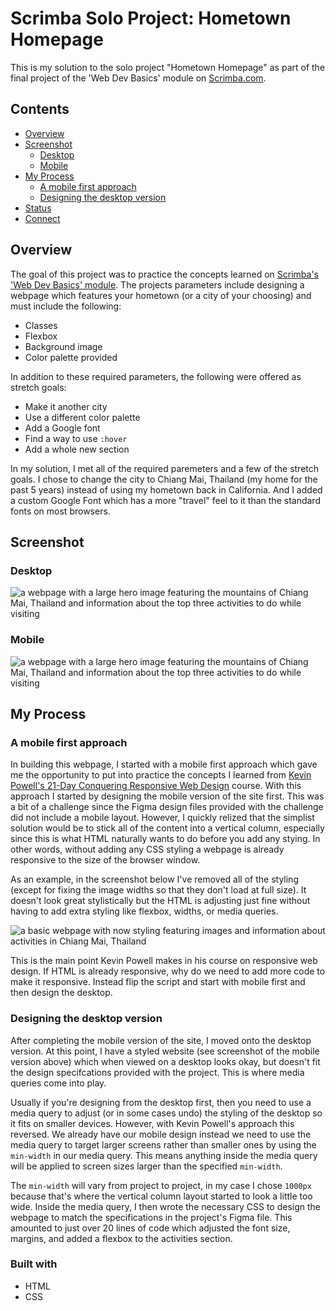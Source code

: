 # Scrimba Solo Project: Hometown Homepage

This is my solution to the solo project "Hometown Homepage" as part of the final project of the 'Web Dev Basics' module on [Scrimba.com](https://scrimba.com/).

## Contents 

- [Overview](#overview)
- [Screenshot](#screenshot)
  - [Desktop](#desktop)
  - [Mobile](#mobile)
- [My Process](#my-process)
  - [A mobile first approach](#a-mobile-first-approach)
  - [Designing the desktop version](#designing-the-desktop-version)
- [Status](#status)
- [Connect](#connect)

## Overview 

The goal of this project was to practice the concepts learned on [Scrimba's 'Web Dev Basics' module](https://scrimba.com/learn/frontend). The projects parameters include designing a webpage which features your hometown (or a city of your choosing) and must include the following: 

- Classes
- Flexbox
- Background image
- Color palette provided

In addition to these required parameters, the following were offered as stretch goals: 

- Make it another city
- Use a different color palette
- Add a Google font
- Find a way to use `:hover`
- Add a whole new section

In my solution, I met all of the required paremeters and a few of the stretch goals. I chose to change the city to Chiang Mai, Thailand (my home for the past 5 years) instead of using my hometown back in California. And I added a custom Google Font which has a more "travel" feel to it than the standard fonts on most browsers.

## Screenshot

### Desktop

![a webpage with a large hero image featuring the mountains of Chiang Mai, Thailand and information about the top three activities to do while visiting](screenshot_desktop.png)

### Mobile

![a webpage with a large hero image featuring the mountains of Chiang Mai, Thailand and information about the top three activities to do while visiting](screenshot_mobile.png)

## My Process

### A mobile first approach

In building this webpage, I started with a mobile first approach which gave me the opportunity to put into practice the concepts I learned from [Kevin Powell's 21-Day Conquering Responsive Web Design](https://courses.kevinpowell.co/view/courses/conquering-responsive-layouts/233002-introduction/1007804-intro-why-the-course-is-formatted-in-this-way) course. With this approach I started by designing the mobile version of the site first. This was a bit of a challenge since the Figma design files provided with the challenge did not include a mobile layout. However, I quickly relized that the simplist solution would be to stick all of the content into a vertical column, especially since this is what HTML naturally wants to do before you add any stying. In other words, without adding any CSS styling a webpage is already responsive to the size of the browser window. 

As an example, in the screenshot below I've removed all of the styling (except for fixing the image widths so that they don't load at full size). It doesn't look great stylistically but the HTML is adjusting just fine without having to add extra styling like flexbox, widths, or media queries. 

![a basic webpage with now styling featuring images and information about activities in Chiang Mai, Thailand](screenshot_unstyled.png)

This is the main point Kevin Powell makes in his course on responsive web design. If HTML is already responsive, why do we need to add more code to make it responsive. Instead flip the script and start with mobile first and then design the desktop.

### Designing the desktop version

After completing the mobile version of the site, I moved onto the desktop version. At this point, I have a styled website (see screenshot of the mobile version above) which when viewed on a desktop looks okay, but doesn't fit the design specifcations provided with the project. This is where media queries come into play. 

Usually if you're designing from the desktop first, then you need to use a media query to adjust (or in some cases undo) the styling of the desktop so it fits on smaller devices. However, with Kevin Powell's approach this reversed. We already have our mobile design instead we need to use the media query to target larger screens rather than smaller ones by using the `min-width` in our media query. This means anything inside the media query will be applied to screen sizes larger than the specified `min-width`. 

The `min-width` will vary from project to project, in my case I chose `1000px` because that's where the vertical column layout started to look a little too wide. Inside the media query, I then wrote the necessary CSS to design the webpage to match the specifications in the project's Figma file. This amounted to just over 20 lines of code which adjusted the font size, margins, and added a flexbox to the activities section.

### Built with

- HTML
- CSS


